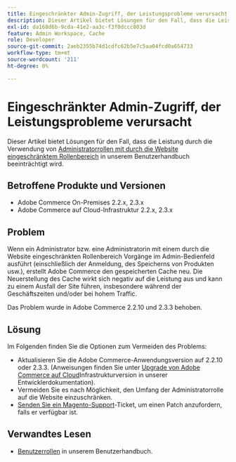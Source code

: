 ```yaml
---
title: Eingeschränkter Admin-Zugriff, der Leistungsprobleme verursacht
description: Dieser Artikel bietet Lösungen für den Fall, dass die Leistung durch die Verwendung von [Administratorrollen mit durch die Website eingeschränktem Rollenbereich](https://experienceleague.adobe.com/en/docs/commerce-admin/systems/user-accounts/permissions-user-roles#step-2assign-resources) in unserem Benutzerhandbuch beeinträchtigt wird.
exl-id: da168d6b-9cda-41e2-aa3c-f3f0dccc803d
feature: Admin Workspace, Cache
role: Developer
source-git-commit: 2aeb2355b74d1cdfc62b5e7c5aa04fcd0a654733
workflow-type: tm+mt
source-wordcount: '211'
ht-degree: 0%

---
```


# Eingeschränkter Admin-Zugriff, der Leistungsprobleme verursacht

Dieser Artikel bietet Lösungen für den Fall, dass die Leistung durch die Verwendung von [Administratorrollen mit durch die Website eingeschränktem Rollenbereich](https://experienceleague.adobe.com/en/docs/commerce-admin/systems/user-accounts/permissions-user-roles#step-2assign-resources) in unserem Benutzerhandbuch beeinträchtigt wird.

## Betroffene Produkte und Versionen

* Adobe Commerce On-Premises 2.2.x, 2.3.x
* Adobe Commerce auf Cloud-Infrastruktur 2.2.x, 2.3.x

## Problem

Wenn ein Administrator bzw. eine Administratorin mit einem durch die Website eingeschränkten Rollenbereich Vorgänge im Admin-Bedienfeld ausführt (einschließlich der Anmeldung, des Speicherns von Produkten usw.), erstellt Adobe Commerce den gespeicherten Cache neu. Die Neuerstellung des Cache wirkt sich negativ auf die Leistung aus und kann zu einem Ausfall der Site führen, insbesondere während der Geschäftszeiten und/oder bei hohem Traffic.

Das Problem wurde in Adobe Commerce 2.2.10 und 2.3.3 behoben.

## Lösung

Im Folgenden finden Sie die Optionen zum Vermeiden des Problems:

* Aktualisieren Sie die Adobe Commerce-Anwendungsversion auf 2.2.10 oder 2.3.3. (Anweisungen finden Sie unter [Upgrade von Adobe Commerce auf Cloud](https://experienceleague.adobe.com/en/docs/commerce-cloud-service/user-guide/develop/upgrade/commerce-version)Infrastrukturversion in unserer Entwicklerdokumentation).
* Vermeiden Sie es nach Möglichkeit, den Umfang der Administratorrolle auf die Website einzuschränken.
* [Senden Sie ein Magento-Support](/help/help-center-guide/help-center/magento-help-center-user-guide.md#submit-ticket)-Ticket, um einen Patch anzufordern, falls er verfügbar ist.

## Verwandtes Lesen

* [Benutzerrollen](https://experienceleague.adobe.com/en/docs/commerce-admin/systems/user-accounts/permissions-user-roles) in unserem Benutzerhandbuch.
